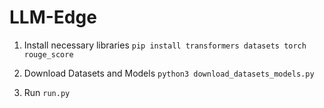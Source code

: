 # LLM-Edge
1. Install necessary libraries
`pip install transformers datasets torch rouge_score`

2. Download Datasets and Models
`python3 download_datasets_models.py`

3. Run `run.py`
